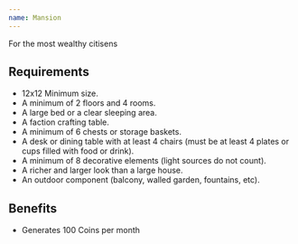 ```yaml
---
name: Mansion
---
```


For the most wealthy citisens

## Requirements
- 12x12 Minimum size.
- A minimum of 2 floors and 4 rooms.
- A large bed or a clear sleeping area.
- A faction crafting table.
- A minimum of 6 chests or storage baskets.
- A desk or dining table with at least 4 chairs (must be at least 4 plates or cups filled with food or drink).
- A minimum of 8 decorative elements (light sources do not count).
- A richer and larger look than a large house.
- An outdoor component (balcony, walled garden, fountains, etc).

## Benefits
- Generates 100 Coins per month
